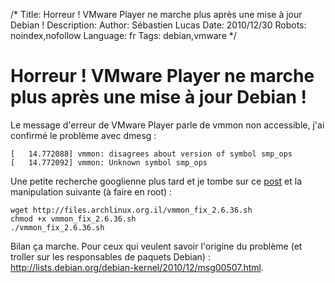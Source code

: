 /*
Title: Horreur ! VMware Player ne marche plus après une mise à jour Debian !
Description: 
Author: Sébastien Lucas
Date: 2010/12/30
Robots: noindex,nofollow
Language: fr
Tags: debian,vmware
*/
# Horreur ! VMware Player ne marche plus après une mise à jour Debian !

Le message d'erreur de VMware Player parle de vmmon non accessible, j'ai confirmé le problème avec dmesg :

```
[   14.772088] vmmon: disagrees about version of symbol smp_ops
[   14.772092] vmmon: Unknown symbol smp_ops
```
Une petite recherche googlienne plus tard et je tombe sur ce [post](http://valiev.blogspot.com/2010_12_01_archive.html) et la manipulation suivante (à faire en root) :

```
wget http://files.archlinux.org.il/vmmon_fix_2.6.36.sh
chmod +x vmmon_fix_2.6.36.sh
./vmmon_fix_2.6.36.sh
```
Bilan ça marche. Pour ceux qui veulent savoir l'origine du problème (et troller sur les responsables de paquets Debian) : http://lists.debian.org/debian-kernel/2010/12/msg00507.html.





